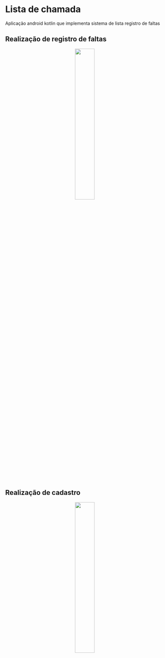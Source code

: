 <h1>Lista de chamada</h1>

<p>Aplicação android kotlin que implementa sistema de lista registro de faltas</p>

<h2>Realização de registro de faltas</h2>

<p align="center">
  <img src="gifs/chamada.gif" style="width: 35%; height: auto;">
</p>

<h2>Realização de cadastro</h2>

<p align="center">
  <img src="gifs/cadastrar.gif" style="width: 35%; height: auto;">
</p>
